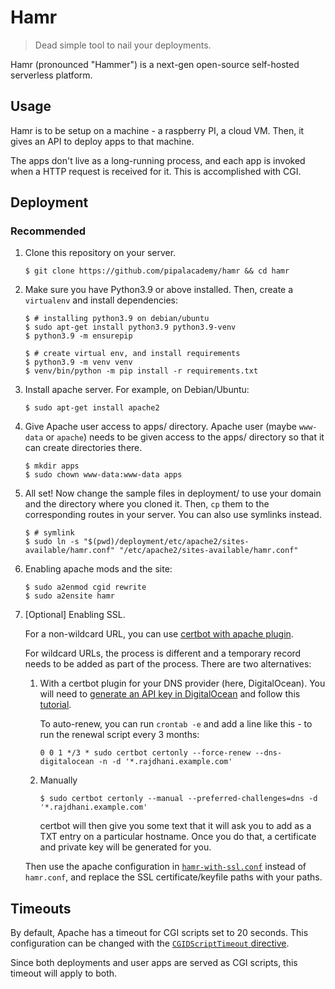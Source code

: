 # Hamr

> Dead simple tool to nail your deployments.

Hamr (pronounced "Hammer") is a next-gen open-source self-hosted serverless platform.

## Usage

Hamr is to be setup on a machine - a raspberry PI, a cloud VM.
Then, it gives an API to deploy apps to that machine.

The apps don't live as a long-running process, and each app is invoked when a HTTP request
is received for it. This is accomplished with CGI.

## Deployment

### Recommended

1. Clone this repository on your server.
    ```
    $ git clone https://github.com/pipalacademy/hamr && cd hamr
    ```

2. Make sure you have Python3.9 or above installed. Then, create a `virtualenv` and install dependencies:
    ```
    $ # installing python3.9 on debian/ubuntu
    $ sudo apt-get install python3.9 python3.9-venv
    $ python3.9 -m ensurepip
    ```

    ```
    $ # create virtual env, and install requirements
    $ python3.9 -m venv venv
    $ venv/bin/python -m pip install -r requirements.txt
    ```

3. Install apache server. For example, on Debian/Ubuntu:
    ```
    $ sudo apt-get install apache2
    ```

4. Give Apache user access to apps/ directory. Apache user (maybe `www-data` or `apache`) needs to be given
access to the apps/ directory so that it can create directories there.

    ```
    $ mkdir apps
    $ sudo chown www-data:www-data apps
    ```

5. All set! Now change the sample files in deployment/ to use your domain and the directory where you cloned it.
Then, `cp` them to the corresponding routes in your server. You can also use symlinks instead.

    ```
    $ # symlink
    $ sudo ln -s "$(pwd)/deployment/etc/apache2/sites-available/hamr.conf" "/etc/apache2/sites-available/hamr.conf"
    ```

6. Enabling apache mods and the site:

    ```
    $ sudo a2enmod cgid rewrite
    $ sudo a2ensite hamr
    ```

7. \[Optional] Enabling SSL.

    For a non-wildcard URL, you can use [certbot with apache plugin](https://www.digitalocean.com/community/tutorials/how-to-secure-apache-with-let-s-encrypt-on-ubuntu-20-04).

    For wildcard URLs, the process is different and a temporary record needs to be added as part of the process. There are
    two alternatives:
    1. With a certbot plugin for your DNS provider (here, DigitalOcean).
       You will need to [generate an API key in DigitalOcean](https://docs.digitalocean.com/reference/api/create-personal-access-token/)
       and follow this [tutorial](https://www.digitalocean.com/community/tutorials/how-to-create-let-s-encrypt-wildcard-certificates-with-certbot).
       
       To auto-renew, you can run `crontab -e` and add a line like this - to run the renewal script every 3 months:
       ```
       0 0 1 */3 * sudo certbot certonly --force-renew --dns-digitalocean -n -d '*.rajdhani.example.com'
       ```

    2. Manually
        ```
        $ sudo certbot certonly --manual --preferred-challenges=dns -d '*.rajdhani.example.com'
        ```

        certbot will then give you some text that it will ask you to add as a TXT entry on a particular hostname.
        Once you do that, a certificate and private key will be generated for you.

     Then use the apache configuration in [`hamr-with-ssl.conf`](/deployment/etc/apache2/sites-available/hamr-with-ssl.conf)
     instead of `hamr.conf`, and replace the SSL certificate/keyfile paths with your paths.

## Timeouts

By default, Apache has a timeout for CGI scripts set to 20 seconds.
This configuration can be changed with the [`CGIDScriptTimeout` directive](https://httpd.apache.org/docs/trunk/mod/mod_cgid.html#cgidscripttimeout).

Since both deployments and user apps are served as CGI scripts, this timeout will apply to both.
